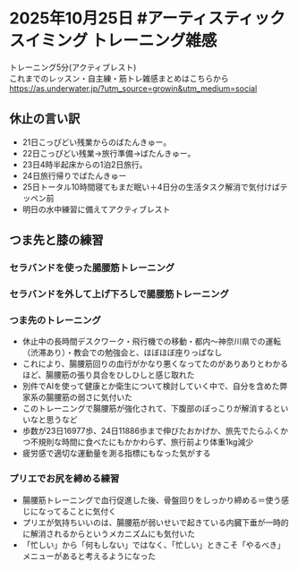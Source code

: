# 2025年10月25日 #アーティスティックスイミング トレーニング雑感
トレーニング5分(アクティブレスト)  
これまでのレッスン・自主練・筋トレ雑感まとめはこちらから  
https://as.underwater.jp/?utm_source=growin&utm_medium=social  
## 休止の言い訳  
- 21日こっぴどい残業からのばたんきゅー。  
- 22日こっぴどい残業→旅行準備→ばたんきゅー。  
- 23日4時半起床からの1泊2日旅行。  
- 24日旅行帰りでばたんきゅー  
- 25日トータル10時間寝てもまだ眠い＋4日分の生活タスク解消で気付けばテッペン前
- 明日の水中練習に備えてアクティブレスト  
## つま先と膝の練習
### セラバンドを使った腸腰筋トレーニング
### セラバンドを外して上げ下ろしで腸腰筋トレーニング
### つま先のトレーニング
- 休止中の長時間デスクワーク・飛行機での移動・都内～神奈川県での運転（渋滞あり）・教会での勉強会と、ほぼほぼ座りっぱなし
- これにより、腸腰筋回りの血行がかなり悪くなってたのがありありとわかるほど、腸腰筋の張り具合をひしひしと感じ取れた
- 別件でAIを使って健康とか衛生について検討していく中で、自分を含めた弊家系の腸腰筋の弱さに気付いた
- このトレーニングで腸腰筋が強化されて、下腹部のぽっこりが解消するといいなと思うなど
- 歩数が23日16977歩、24日11886歩まで伸びたおかげか、旅先でたらふくかつ不規則な時間に食べたにもかかわらず、旅行前より体重1kg減少
- 疲労感で適切な運動量を測る指標にもなった気がする
### プリエでお尻を締める練習
- 腸腰筋トレーニングで血行促進した後、骨盤回りをしっかり締める＝使う感じになってることに気付く  
- プリエが気持ちいいのは、腸腰筋が弱いせいで起きている内臓下垂が一時的に解消されるからというメカニズムにも気付いた
- 「忙しい」から「何もしない」ではなく、「忙しい」ときこそ「やるべき」メニューがあると考えるようになった